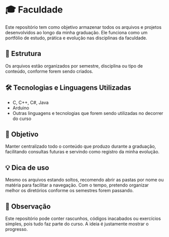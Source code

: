 # 🎓 Faculdade

Este repositório tem como objetivo armazenar todos os arquivos e projetos desenvolvidos ao longo da minha graduação. Ele funciona como um portfólio de estudo, prática e evolução nas disciplinas da faculdade.

## 📁 Estrutura

Os arquivos estão organizados por semestre, disciplina ou tipo de conteúdo, conforme forem sendo criados.

## 🛠️ Tecnologias e Linguagens Utilizadas

- C, C++, C#, Java
- Arduino
- Outras linguagens e tecnologias que forem sendo utilizadas no decorrer do curso

## 🚀 Objetivo

Manter centralizado todo o conteúdo que produzo durante a graduação, facilitando consultas futuras e servindo como registro da minha evolução.

## 💡 Dica de uso

Mesmo os arquivos estando soltos, recomendo abrir as pastas por nome ou matéria para facilitar a navegação. Com o tempo, pretendo organizar melhor os diretórios conforme os semestres forem passando.

## 📝 Observação

Este repositório pode conter rascunhos, códigos inacabados ou exercícios simples, pois tudo faz parte do curso. A ideia é justamente mostrar o progresso.
